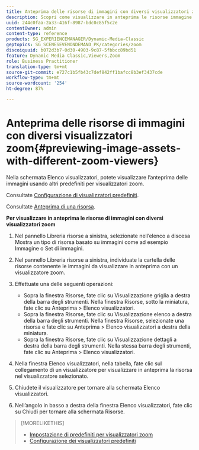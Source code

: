 ```yaml
---
title: Anteprima delle risorse di immagini con diversi visualizzatori zoom
description: Scopri come visualizzare in anteprima le risorse immagine con diversi visualizzatori zoom.
uuid: 244c0faa-2a33-416f-8987-bdc0c85f5c2e
contentOwner: admin
content-type: reference
products: SG_EXPERIENCEMANAGER/Dynamic-Media-Classic
geptopics: SG_SCENESEVENONDEMAND_PK/categories/zoom
discoiquuid: b072d3b7-0d30-4903-9c87-5fbbcc89bd51
feature: Dynamic Media Classic,Viewers,Zoom
role: Business Practitioner
translation-type: tm+mt
source-git-commit: e727c1b5fb43c7def842ff1bafcc8b3ef3437cde
workflow-type: tm+mt
source-wordcount: '254'
ht-degree: 87%

---
```



# Anteprima delle risorse di immagini con diversi visualizzatori zoom{#previewing-image-assets-with-different-zoom-viewers}

Nella schermata Elenco visualizzatori, potete visualizzare l’anteprima delle immagini usando altri predefiniti per visualizzatori zoom.

Consultate [Configurazione di visualizzatori predefiniti](application-setup.md#configuring_default_viewers).

Consultate [Anteprima di una risorsa](previewing-asset.md#previewing_an_asset).

**Per visualizzare in anteprima le risorse di immagini con diversi visualizzatori zoom**

1. Nel pannello Libreria risorse a sinistra, selezionate nell’elenco a discesa Mostra un tipo di risorsa basato su immagini come ad esempio Immagine o Set di immagini.
1. Nel pannello Libreria risorse a sinistra, individuate la cartella delle risorse contenente le immagini da visualizzare in anteprima con un visualizzatore zoom.
1. Effettuate una delle seguenti operazioni:

   * Sopra la finestra Risorse, fate clic su Visualizzazione griglia a destra della barra degli strumenti. Nella finestra Risorse, sotto la miniatura, fate clic su Anteprima > Elenco visualizzatori.
   * Sopra la finestra Risorse, fate clic su Visualizzazione elenco a destra della barra degli strumenti. Nella finestra Risorse, selezionate una risorsa e fate clic su Anteprima > Elenco visualizzatori a destra della miniatura.
   * Sopra la finestra Risorse, fate clic su Visualizzazione dettagli a destra della barra degli strumenti. Nella stessa barra degli strumenti, fate clic su Anteprima > Elenco visualizzatori.

1. Nella finestra Elenco visualizzatori, nella tabella, fate clic sul collegamento di un visualizzatore per visualizzare in anteprima la risorsa nel visualizzatore selezionato.
1. Chiudete il visualizzatore per tornare alla schermata Elenco visualizzatori.
1. Nell’angolo in basso a destra della finestra Elenco visualizzatori, fate clic su Chiudi per tornare alla schermata Risorse.

>[!MORELIKETHIS]
>
>* [Impostazione di predefiniti per visualizzatori zoom](setting-zoom-viewer-presets.md#setting_up_zoom_viewer_presets)
>* [Configurazione dei visualizzatori predefiniti](application-setup.md#configuring_default_viewers)

